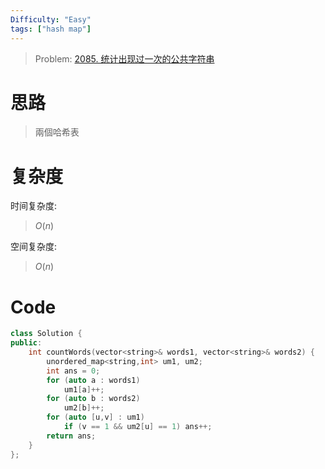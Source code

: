 ```yaml
---
Difficulty: "Easy"
tags: ["hash map"]
---
```


> Problem: [2085. 统计出现过一次的公共字符串](https://leetcode.cn/problems/count-common-words-with-one-occurrence/description/)

# 思路

> 兩個哈希表

# 复杂度

时间复杂度:
> $O(n)$

空间复杂度:
> $O(n)$



# Code
```C++ []
class Solution {
public:
    int countWords(vector<string>& words1, vector<string>& words2) {
        unordered_map<string,int> um1, um2;
        int ans = 0;
        for (auto a : words1)
            um1[a]++;
        for (auto b : words2)
            um2[b]++;
        for (auto [u,v] : um1)
            if (v == 1 && um2[u] == 1) ans++;
        return ans;
    }
};
```
  
